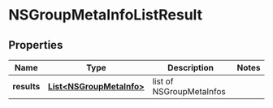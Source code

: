 # NSGroupMetaInfoListResult

## Properties
Name | Type | Description | Notes
------------ | ------------- | ------------- | -------------
**results** | [**List&lt;NSGroupMetaInfo&gt;**](NSGroupMetaInfo.md) | list of NSGroupMetaInfos | 
